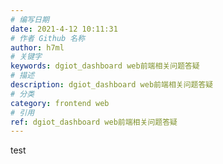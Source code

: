 ```yaml
---
# 编写日期
date: 2021-4-12 10:11:31
# 作者 Github 名称
author: h7ml
# 关键字
keywords: dgiot_dashboard web前端相关问题答疑
# 描述
description: dgiot_dashboard web前端相关问题答疑
# 分类
category: frontend web
# 引用
ref: dgiot_dashboard web前端相关问题答疑
---
```



test